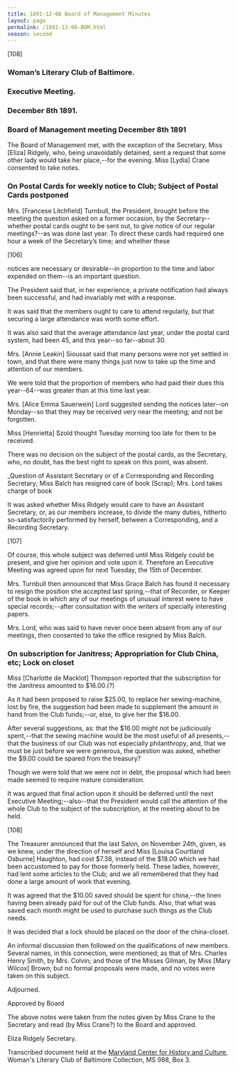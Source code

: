 ```yaml
---
title: 1891-12-08 Board of Management Minutes
layout: page
permalink: /1891-12-08-BOM.html
season: second
---
```


<style>
    #maincontent{
        font-size:1.4em;
    }
</style>
[108]

### Woman’s Literary Club of Baltimore.
### Executive Meeting.
### December 8th 1891.

### Board of Management meeting December 8th 1891

The Board of Management met, with the exception of the Secretary, Miss [Eliza] Ridgely, who, being unavoidably detained, sent a request that some other lady would take her place,--for the evening. Miss [Lydia] Crane consented to take notes.

### On Postal Cards for weekly notice to Club; Subject of Postal Cards postponed

Mrs. [Francese Litchfield] Turnbull, the President, brought before the meeting the question asked on a former occasion, by the Secretary--whether postal cards ought to be sent out, to give notice of our regular meetings?--as was done last year. To direct these cards had required one hour a week of the Secretary’s time; and whether these

[106]

notices are necessary or desirable--in proportion to the time and labor expended on them--is an important question.

The President said that, in her experience, a private notification had always been successful, and had invariably met with a response.

It was said that the members ought to care to attend regularly, but that securing a large attendance was worth some effort.

It was also said that the average attendance last year, under the postal card system, had been 45, and this year--so far--about 30.

Mrs. [Annie Leakin] Sioussat said that many persons were not yet settled in town, and that there were many things just now to take up the time and attention of our members.

We were told that the proportion of members who had paid their dues this year--64--was greater than at this time last year.

Mrs. [Alice Emma Sauerwein] Lord suggested sending the notices later--on Monday--so that they may be received very near the meeting; and not be forgotten.

Miss [Henrietta] Szold thought Tuesday morning too late for them to be received.

There was no decision on the subject of the postal cards, as the Secretary, who, no doubt, has the best right to speak on this point, was absent.

_Question of Assistant Secretary or of a Corresponding and Recording Secretary; Miss Balch has resigned care of book (Scrap); Mrs. Lord takes charge of book

It was asked whether Miss Ridgely would care to have an Assistant Secretary, or, as our members increase, to divide the many duties, hitherto so-satisfactorily performed by herself, between a Corresponding, and a Recording Secretary.

[107]

Of course, this whole subject was deferred until Miss Ridgely could be present, and give her opinion and vote upon it. Therefore an Executive Meeting was agreed upon for next Tuesday, the 15th of December.

Mrs. Turnbull then announced that Miss Grace Balch has found it necessary to resign the position she accepted last spring,--that of Recorder, or Keeper of the book in which any of our meetings of unusual interest were to have special records;--after consultation with the writers of specially interesting papers.

Mrs. Lord, who was said to have never once been absent from any of our meetings, then consented to take the office resigned by Miss Balch.

### On subscription for Janitress; Appropriation for Club China, etc; Lock on closet

Miss [Charlotte de Macklot] Thompson reported that the subscription for the Janitress amounted to $16.00.(?)

As it had been proposed to raise $25.00, to replace her sewing-machine, lost by fire, the suggestion had been made to supplement the amount in hand from the Club funds;--or, else, to give her the $16.00.

After several suggestions, as: that the $16.00 might not be judiciously spent,--that the sewing machine would be the most useful of all presents,--that the business of our Club was not especially philanthropy, and, that we must be just before we were generous, the question was asked, whether the $9.00 could be spared from the treasury?

Though we were told that we were not in debt, the proposal which had been made seemed to require mature consideration.

It was argued that final action upon it should be deferred until the next Executive Meeting;--also--that the President would call the attention of the whole Club to the subject of the subscription, at the meeting about to be held.

[108]

The Treasurer announced that the last Salon, on November 24th, given, as we knew, under the direction of herself and Miss [Louisa Courtland Osburne] Haughton, had cost $7.38, instead of the $18.00 which we had been accustomed to pay for those formerly held. These ladies, however, had lent some articles to the Club; and we all remembered that they had done a large amount of work that evening.

It was agreed that the $10.00 saved should be spent for china,--the linen having been already paid for out of the Club funds. Also, that what was saved each month might be used to purchase such things as the Club needs.

It was decided that a lock should be placed on the door of the china-closet.

An informal discussion then followed on the qualifications of new members. Several names, in this connection, were mentioned; as that of Mrs. Charles Henry Smith, by Mrs. Colvin; and those of the Misses Gilman, by Miss [Mary Wilcox] Brown; but no formal proposals were made, and no votes were taken on this subject.

Adjourned.

Approved by Board

The above notes were taken from the notes given by Miss Crane to the Secretary and read (by Miss Crane?) to the Board and approved.

Eliza Ridgely
Secretary.

Transcribed document held at the [Maryland Center for History and Culture](http://mdhs.org/), Woman's Literary Club of Baltimore Collection, MS 988, Box 3. 